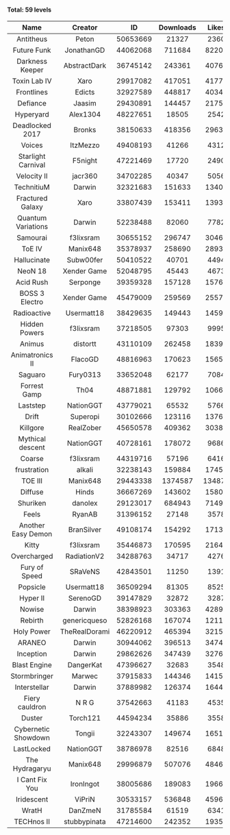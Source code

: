 #### Total: 59 levels

| Name | Creator | ID | Downloads | Likes |
|:---:|:---:|:---:|:---:|:---:|
| Antitheus | Peton | 50653669 | 21327 | 2360
| Future Funk | JonathanGD | 44062068 | 711684 | 82201
| Darkness Keeper | AbstractDark | 36745142 | 243361 | 40762
| Toxin Lab IV | Xaro | 29917082 | 417051 | 41771
| Frontlines | Edicts | 32927589 | 448817 | 40345
| Defiance | Jaasim | 29430891 | 144457 | 21754
| Hyperyard | Alex1304 | 48227651 | 18505 | 2542
| Deadlocked 2017 | Bronks | 38150633 | 418356 | 29637
| Voices | ItzMezzo | 49408193 | 41266 | 4312
| Starlight Carnival | F5night | 47221469 | 17720 | 2490
| Velocity II | jacr360 | 34702285 | 40347 | 5056
| TechnitiuM | Darwin | 32321683 | 151633 | 13408
| Fractured Galaxy  | Xaro | 33807439 | 153411 | 13931
| Quantum Variations | Darwin | 52238488 | 82060 | 7782
| Samourai | f3lixsram | 30655152 | 296747 | 30462
| ToE IV  | Manix648 | 35378937 | 258690 | 28939
| Hallucinate | Subw00fer | 50410522 | 40701 | 4494
| NeoN 18 | Xender Game | 52048795 | 45443 | 4673
| Acid Rush | Serponge | 39359328 | 157128 | 15761
| BOSS 3 Electro | Xender Game | 45479009 | 259569 | 25573
| Radioactive | Usermatt18 | 38429635 | 149443 | 14597
| Hidden Powers | f3lixsram | 37218505 | 97303 | 9995
| Animus | distortt | 43110109 | 262458 | 18391
| Animatronics II | FlacoGD | 48816963 | 170623 | 15653
| Saguaro | Fury0313 | 33652048 | 62177 | 7084
| Forrest Gamp | Th04 | 48871881 | 129792 | 10663
| Laststep | NationGGT | 43779021 | 65532 | 5766
| Drift | Superopi | 30102666 | 123116 | 13769
| Killgore | RealZober | 45650578 | 409362 | 30387
| Mythical descent | NationGGT | 40728161 | 178072 | 9686
| Coarse | f3lixsram | 44319716 | 57196 | 6416
| frustration | alkali | 32238143 | 159884 | 17456
| TOE III | Manix648 | 29443338 | 1374587 | 134876
| Diffuse | Hinds | 36667269 | 143602 | 15802
| Shuriken | danolex | 29123017 | 684943 | 71490
| Feels | RyanAB | 31396152 | 27148 | 3578
| Another Easy Demon | BranSilver | 49108174 | 154292 | 17135
| Kitty | f3lixsram | 35446873 | 170595 | 21645
| Overcharged | RadiationV2 | 34288763 | 34717 | 4276
| Fury of Speed | SRaVeNS | 42843501 | 11250 | 1391
| Popsicle | Usermatt18 | 36509294 | 81305 | 8525
| Hyper II | SerenoGD | 39147829 | 32872 | 3287
| Nowise | Darwin | 38398923 | 303363 | 42893
| Rebirth | genericqueso | 52826168 | 167074 | 12119
| Holy Power | TheRealDorami | 46220912 | 465394 | 32159
| ARANEO | Darwin | 30944062 | 396513 | 34746
| Inception | Darwin | 29862626 | 347439 | 32760
| Blast Engine | DangerKat | 47396627 | 32683 | 3548
| Stormbringer | Marwec | 37915833 | 144346 | 14150
| Interstellar | Darwin | 37889982 | 126374 | 16443
| Fiery cauldron | N R G | 37542663 | 41183 | 4535
| Duster | Torch121 | 44594234 | 35886 | 3558
| Cybernetic Showdown  | Tongii | 32243307 | 149674 | 16512
| LastLocked | NationGGT | 38786978 | 82516 | 6848
| The Hydragaryu | Manix648 | 29996879 | 507076 | 48469
| I Cant Fix You | IronIngot | 38005686 | 189083 | 19664
| Iridescent | ViPriN | 30533157 | 536848 | 45969
| WratH | DanZmeN | 31785584 | 61519 | 6341
| TECHnos II | stubbypinata | 47214600 | 242352 | 19355
